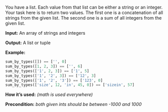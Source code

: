 You have a list. Each value from that list can be either a string or an integer. Your task here is to return two values. The first one is a concatenation of all strings from the given list. The second one is a sum of all integers from the given list.

**Input:** An array of strings and integers

**Output:** A list or tuple

**Example:**

```python
sum_by_types([]) == ['', 0]
sum_by_types([1, 2, 3]) == ['', 6]
sum_by_types(['1', 2, 3]) == ['1', 5]
sum_by_types(['1', '2', 3]) == ['12', 3]
sum_by_types(['1', '2', '3']) == ['123', 0]
sum_by_types(['size', 12, 'in', 45, 0]) == ['sizein', 57]
```

**How it’s used:** *(math is used everywhere)*

**Precondition:** *both given ints should be between -1000 and 1000*

